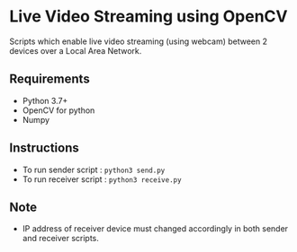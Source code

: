 # Live Video Streaming using OpenCV
Scripts which enable live video streaming (using webcam) between 2 devices over a Local Area Network.

## Requirements
- Python 3.7+
- OpenCV for python
- Numpy

## Instructions
- To run sender script : ``` python3 send.py ```
- To run receiver script : ``` python3 receive.py ```

## Note
- IP address of receiver device must changed accordingly in both sender and receiver scripts.
